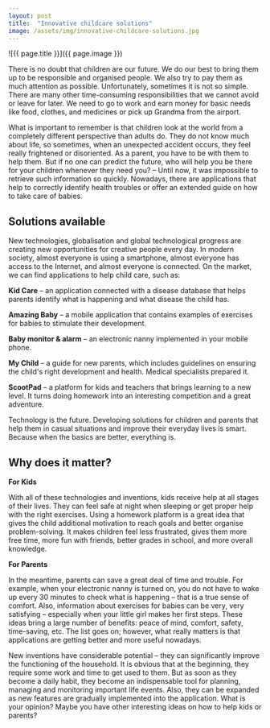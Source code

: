 ```yaml
---
layout: post
title:  "Innovative childcare solutions"
image: /assets/img/innovative-childcare-solutions.jpg
---
```


![{{ page.title }}]({{ page.image }})

There is no doubt that children are our future. We do our best to bring them up to be responsible and organised people. We also try to pay them as much attention as possible. Unfortunately, sometimes it is not so simple. There are many other time-consuming responsibilities that we cannot avoid or leave for later. We need to go to work and earn money for basic needs like food, clothes, and medicines or pick up Grandma from the airport.

What is important to remember is that children look at the world from a completely different perspective than adults do. They do not know much about life, so sometimes, when an unexpected accident occurs, they feel really frightened or disoriented. As a parent, you have to be with them to help them. But if no one can predict the future, who will help you be there for your children whenever they need you? – Until now, it was impossible to retrieve such information so quickly. Nowadays, there are applications that help to correctly identify health troubles or offer an extended guide on how to take care of babies.
 
## Solutions available
New technologies, globalisation and global technological progress are creating new opportunities for creative people every day. In modern society, almost everyone is using a smartphone, almost everyone has access to the Internet, and almost everyone is connected. On the market, we can find applications to help child care, such as:
 
**Kid Care** – an application connected with a disease database that helps parents identify what is happening and what disease the child has.
 
**Amazing Baby** – a mobile application that contains examples of exercises for babies to stimulate their development.
 
**Baby monitor & alarm** – an electronic nanny implemented in your mobile phone.
 
**My Child** – a guide for new parents, which includes guidelines on ensuring the child's right development and health. Medical specialists prepared it.
 
**ScootPad** – a platform for kids and teachers that brings learning to a new level. It turns doing homework into an interesting competition and a great adventure.
 
Technology is the future. Developing solutions for children and parents that help them in casual situations and improve their everyday lives is smart. Because when the basics are better, everything is.
 

## Why does it matter?
 
**For Kids**

With all of these technologies and inventions, kids receive help at all stages of their lives. They can feel safe at night when sleeping or get proper help with the right exercises. Using a homework platform is a great idea that gives the child additional motivation to reach goals and better organise problem-solving. It makes children feel less frustrated, gives them more free time, more fun with friends, better grades in school, and more overall knowledge.
 
**For Parents**

In the meantime, parents can save a great deal of time and trouble. For example, when your electronic nanny is turned on, you do not have to wake up every 30 minutes to check what is happening – that is a true sense of comfort. Also, information about exercises for babies can be very, very satisfying – especially when your little girl makes her first steps. These ideas bring a large number of benefits: peace of mind, comfort, safety, time-saving, etc. The list goes on; however, what really matters is that applications are getting better and more useful nowadays.

New inventions have considerable potential – they can significantly improve the functioning of the household. It is obvious that at the beginning, they require some work and time to get used to them. But as soon as they become a daily habit, they become an indispensable tool for planning, managing and monitoring important life events. Also, they can be expanded as new features are gradually implemented into the application. What is your opinion? Maybe you have other interesting ideas on how to help kids or parents?

